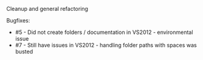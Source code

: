 
Cleanup and general refactoring

Bugfixes:

 - #5 - Did not create folders / documentation in VS2012 - environmental issue
 - #7 - Still have issues in VS2012 - handling folder paths with spaces was busted